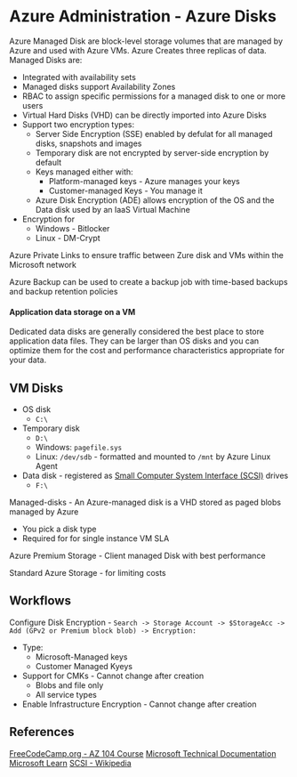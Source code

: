 
# Azure Administration -  Azure Disks

Azure Managed Disk are block-level storage volumes that are managed by Azure and used with Azure VMs. Azure Creates three replicas of data.  Managed Disks are:
- Integrated with availability sets
- Managed disks support Availability Zones
- RBAC to assign specific permissions for a managed disk to one or more users
- Virtual Hard Disks (VHD) can be directly imported into Azure Disks
- Support two encryption types:
	- Server Side Encryption (SSE) enabled by defulat for all managed disks, snapshots and images 	
	 - Temporary disk are not encrypted by server-side encryption by default
	 - Keys managed either with:
		- Platform-managed keys - Azure manages your keys
		- Customer-managed Keys - You manage it 
	- Azure Disk Encryption (ADE) allows encryption of the OS and the Data disk used by an IaaS Virtual Machine
- Encryption for 
	- Windows - Bitlocker
	- Linux - DM-Crypt
	 
Azure Private Links to ensure traffic between Zure disk and VMs within the Microsoft network

Azure Backup can be used to create a backup job with time-based backups and backup retention policies


#### Application data storage on a VM

Dedicated data disks are generally considered the best place to store application data files. They can be larger than OS disks and you can optimize them for the cost and performance characteristics appropriate for your data.

## VM Disks

- OS disk
	- `C:\`
- Temporary disk 
	- `D:\`
	- Windows: `pagefile.sys`
	- Linux: `/dev/sdb` - formatted and mounted to `/mnt` by Azure Linux Agent
- Data disk - registered as [Small Computer System Interface (SCSI)](https://en.wikipedia.org/wiki/SCSI) drives
	- `F:\`

Managed-disks - An Azure-managed disk is a VHD stored as paged blobs managed by Azure
- You pick a disk type
- Required for for single instance VM SLA 

Azure Premium Storage - Client managed Disk with best performance

Standard Azure Storage - for limiting costs 

## Workflows

Configure Disk Encryption -
`Search -> Storage Account -> $StorageAcc -> Add (GPv2 or Premium block blob) -> Encryption:`
- Type:
	- Microsoft-Managed keys
	- Customer Managed Kyeys
- Support for CMKs - Cannot change after creation
	- Blobs and file only
	- All service types
- Enable Infrastructure Encryption - Cannot change after creation

## References

[FreeCodeCamp.org - AZ 104 Course](https://www.youtube.com/watch?v=10PbGbTUSAg&t=3458s)
[Microsoft Technical Documentation](https://learn.microsoft.com/en-us/docs/)
[Microsoft Learn](https://learn.microsoft.com/en-us/)
[SCSI - Wikipedia](https://en.wikipedia.org/wiki/SCSI)